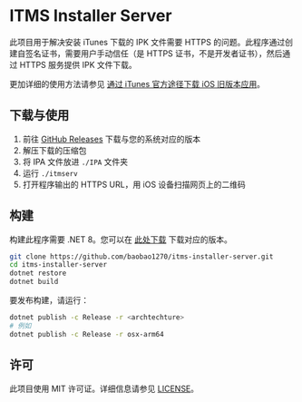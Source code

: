 # ITMS Installer Server

此项目用于解决安装 iTunes 下载的 IPK 文件需要 HTTPS 的问题。此程序通过创建自签名证书，需要用户手动信任（是 HTTPS 证书，不是开发者证书），然后通过 HTTPS 服务提供 IPK 文件下载。

更加详细的使用方法请参见 [通过 iTunes 官方途径下载 iOS 旧版本应用](https://josephcz.xyz/technology/ios/download-ios-old-version-apps-with-itunes/)。

## 下载与使用
 1. 前往 [GitHub Releases](https://github.com/baobao1270/itms-installer-server/releases) 下载与您的系统对应的版本
 2. 解压下载的压缩包
 3. 将 IPA 文件放进 `./IPA` 文件夹
 4. 运行 `./itmserv`
 5. 打开程序输出的 HTTPS URL，用 iOS 设备扫描网页上的二维码

## 构建

构建此程序需要 .NET 8。您可以在 [此处下载](https://dotnet.microsoft.com/download) 下载对应的版本。

```bash
git clone https://github.com/baobao1270/itms-installer-server.git
cd itms-installer-server
dotnet restore
dotnet build
```

要发布构建，请运行：

```bash
dotnet publish -c Release -r <archtechture>
# 例如
dotnet publish -c Release -r osx-arm64
```

## 许可
此项目使用 MIT 许可证。详细信息请参见 [LICENSE](./LICENSE)。
